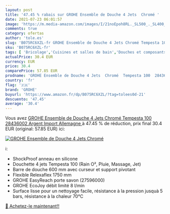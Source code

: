```yaml
---
layout: post
title: '47.45 % rabais sur GROHE Ensemble de Douche 4 Jets  Chromé '
date: 2021-07-23 06:01:57
image: 'https://m.media-amazon.com/images/I/21noEpoh8RL._SL500_._SL400_.jpg'
comments: true
category: ofertas
author: 'tole.es'
slug: 'B075RC6XZL-fr GROHE Ensemble de Douche 4 Jets Chromé Tempesta 100...'
sku: 'B075RC6XZL-fr'
tags: [ 'Bricolage','Cuisines et salles de bain','Douches et composants de douche','Douchettes de salle de bain','Ensembles pour la salle de bain','High-Tech','Installations salles de bain','Pommes de douche et douches à main','grohe', ]
actualPrice: 30.4 EUR
currency: EUR
price: 30.4
comparePrice: 57.85 EUR
prodname: 'GROHE Ensemble de Douche 4 Jets  Chromé  Tempesta 100  28436002  Argent  Import Allemagne '
country: 'fr'
flag: '🇫🇷'
brand: 'GROHE'
buyurl: 'https://www.amazon.fr/dp/B075RC6XZL/?tag=tolees0d-21'
descuento: '47.45'
average: '30.4'
---
```


Vous avez [GROHE Ensemble de Douche 4 Jets  Chromé  Tempesta 100  28436002  Argent  Import Allemagne ](https://www.amazon.fr/dp/B075RC6XZL/?tag=tolees0d-21)  à  47.45 % de réduction, prix final  30.4 EUR (original: 57.85 EUR) ici:

[![GROHE Ensemble de Douche 4 Jets  Chromé ](https://m.media-amazon.com/images/I/21noEpoh8RL._SL500_._SL400_.jpg)](https://www.amazon.fr/dp/B075RC6XZL/?tag=tolees0d-21)

ℹ️:

- ShockProof anneau en silicone
- Douchette 4 jets Tempesta 100 (Rain O², Pluie, Massage, Jet)
- Barre de douche 600 mm avec curseur et support pivotant
- Flexible Relexaflex 1750 mm
- GROHE EasyReach porte savon (27596000)
- GROHE EcoJoy débit limité 8 l/min
- Surface lisse pour un nettoyage facile, résistance à la pression jusquà 5 bars, résistance à la chaleur 70°C

[🛒 Achetez-le maintenant!!](https://www.amazon.fr/dp/B075RC6XZL/?tag=tolees0d-21)

